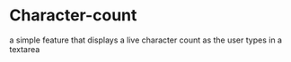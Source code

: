 # Character-count
a simple feature that displays a live character count as the user types in a textarea
